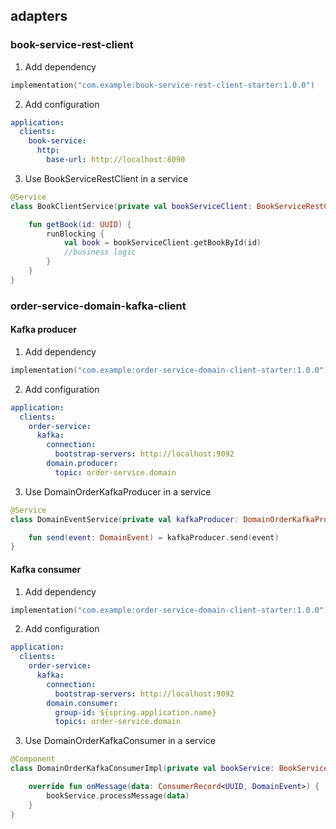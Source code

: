 ## adapters

### book-service-rest-client
1. Add dependency
```kotlin
implementation("com.example:book-service-rest-client-starter:1.0.0")
```
2. Add configuration
```yaml
application:
  clients:
    book-service:
      http:
        base-url: http://localhost:8090
```
3. Use BookServiceRestClient in a service
```kotlin
@Service
class BookClientService(private val bookServiceClient: BookServiceRestClient) {

    fun getBook(id: UUID) {
        runBlocking {
            val book = bookServiceClient.getBookById(id)
            //business logic
        }
    }
}
```

### order-service-domain-kafka-client

#### Kafka producer
1. Add dependency
```kotlin
implementation("com.example:order-service-domain-client-starter:1.0.0")
```
2. Add configuration
```yaml
application:
  clients:
    order-service:
      kafka:
        connection:
          bootstrap-servers: http://localhost:9092
        domain.producer:
          topic: order-service.domain
```
3. Use DomainOrderKafkaProducer in a service

```kotlin
@Service
class DomainEventService(private val kafkaProducer: DomainOrderKafkaProducer) {

    fun send(event: DomainEvent) = kafkaProducer.send(event)
}
```

#### Kafka consumer
1. Add dependency
```kotlin
implementation("com.example:order-service-domain-client-starter:1.0.0")
```
2. Add configuration
```yaml
application:
  clients:
    order-service:
      kafka:
        connection:
          bootstrap-servers: http://localhost:9092
        domain.consumer:
          group-id: ${spring.application.name}
          topics: order-service.domain
```
3. Use DomainOrderKafkaConsumer in a service
```kotlin
@Component
class DomainOrderKafkaConsumerImpl(private val bookService: BookService) : DomainOrderKafkaConsumer {

    override fun onMessage(data: ConsumerRecord<UUID, DomainEvent>) {
        bookService.processMessage(data)
    }
}
```
